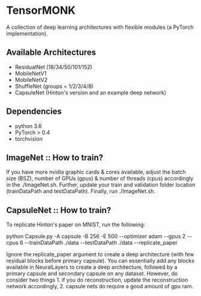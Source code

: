 # TensorMONK

A collection of deep learning architectures with flexible modules (a PyTorch implementation).

## Available Architectures
* ResidualNet (18/34/50/101/152)
* MobileNetV1
* MobileNetV2
* ShuffleNet (groups = 1/2/3/4/8)
* CapsuleNet (Hinton's version and an example deep network)


## Dependencies
* python 3.6
* PyTorch > 0.4
* torchvision

## ImageNet :: How to train?

If you have more nvidia graphic cards & cores available, adjust the batch size (BSZ), number of GPUs (gpus) & number of threads (cpus) accordingly in the ./ImageNet.sh.
Further, update your train and validation folder location (trainDataPath and testDataPath). Finally, run ./ImageNet.sh.

## CapsuleNet :: How to train?

To replicate Hinton's paper on MNIST, run the following:

python Capsule.py -A capsule -B 256 -E 500 --optimizer adam --gpus 2 --cpus 6 --trainDataPath ./data --testDataPath ./data --replicate_paper

Ignore the replicate_paper argument to create a deep architecture (with few residual blocks before primary capsule). You can essentially add any blocks available in NeuralLayers to create a deep architecture, followed by a primary capsule and secondary capsule on any dataset. However, do consider two things 1. if you do reconstruction, update the reconstruction network accordingly, 2. capsule nets do require a good amount of gpu ram. 
